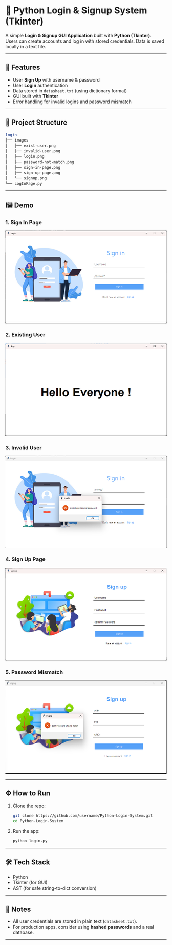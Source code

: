 # 🔐 Python Login & Signup System (Tkinter)

A simple **Login & Signup GUI Application** built with **Python (Tkinter)**.  
Users can create accounts and log in with stored credentials. Data is saved locally in a text file.

---

## 🚀 Features

- User **Sign Up** with username & password
- User **Login** authentication
- Data stored in `datasheet.txt` (using dictionary format)
- GUI built with **Tkinter**
- Error handling for invalid logins and password mismatch

---

## 📂 Project Structure
```sh
login
├── images
│   ├── exist-user.png
│   ├── invalid-user.png
│   ├── login.png
│   ├── password-not-match.png
│   ├── sign-in-page.png
│   ├── sign-up-page.png
│   └── signup.png
└── LogInPage.py

```

---

## 🖼️ Demo

### 1. Sign In Page
![Sign In](images/sign-in-page.png)

### 2. Existing User
![Existing User](images/exist-user.png)

### 3. Invalid User
![Invalid User](images/invalid-user.png)

### 4. Sign Up Page
![Sign Up](images/sign-up-page.png)

### 5. Password Mismatch
![Password Mismatch](images/password-not-match.png)

---


## ⚙️ How to Run

1. Clone the repo:

   ```sh
   git clone https://github.com/username/Python-Login-System.git
   cd Python-Login-System
   ```

2. Run the app:

   ```sh
   python login.py
   ```

---

## 🛠️ Tech Stack

- Python
- Tkinter (for GUI)
- AST (for safe string-to-dict conversion)

---

## 📌 Notes

- All user credentials are stored in plain text (`datasheet.txt`).
- For production apps, consider using **hashed passwords** and a real database.

---
